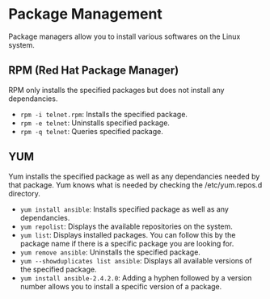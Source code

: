 # Package Management
Package managers allow you to install various softwares on the Linux system.

## RPM (Red Hat Package Manager)
RPM only installs the specified packages but does not install any dependancies.
- `rpm -i telnet.rpm`: Installs the specified package.
- `rpm -e telnet`: Uninstalls specified package.
- `rpm -q telnet`: Queries specified package.

## YUM
Yum installs the specified package as well as any dependancies needed by that package. Yum knows what is needed by checking the /etc/yum.repos.d directory.
- `yum install ansible`: Installs specified package as well as any dependancies.
- `yum repolist`: Displays the available repositories on the system.
- `yum list`: Displays installed packages. You can follow this by the package name if there is a specific package you are looking for.
- `yum remove ansible`: Uninstalls the specified package.
- `yum --showduplicates list ansible`: Displays all available versions of the specified package.
- `yum install ansible-2.4.2.0`: Adding a hyphen followed by a version number allows you to install a specific version of a package.